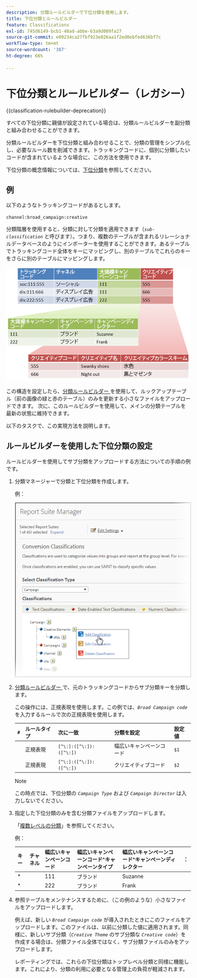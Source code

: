 ```yaml
---
description: 分類ルールビルダーで下位分類を使用します。
title: 下位分類とルールビルダー
feature: Classifications
exl-id: 745d6149-bcb1-48ad-abbe-63a9d009fa27
source-git-commit: e09234ca27fbf923e026aa1f2ed0ebfed636bf7c
workflow-type: tm+mt
source-wordcount: '387'
ht-degree: 66%

---
```


# 下位分類とルールビルダー（レガシー）

{{classification-rulebuilder-deprecation}}

すべての下位分類に親値が設定されている場合は、分類ルールビルダーを副分類と組み合わせることができます。

分類ルールビルダーを下位分類と組み合わせることで、分類の管理をシンプル化し、必要なルール数を削減できます。トラッキングコードに、個別に分類したいコードが含まれているような場合に、この方法を使用できます。

下位分類の概念情報については、[下位分類](/help/components/classifications/importer/subclassifications.md)を参照してください。

## 例

以下のようなトラッキングコードがあるとします。

`channel:broad_campaign:creative`

分類階層を使用すると、分類に対して分類を適用できます（*`sub-classification`* と呼びます）。つまり、複数のテーブルが含まれるリレーショナルデータベースのようにインポーターを使用することができます。あるテーブルでトラッキングコード全体をキーにマッピングし、別のテーブルでこれらのキーをさらに別のテーブルにマッピングします。

![](assets/sub_class_table.png)

この構造を設定したら、[&#x200B; 分類ルールビルダー &#x200B;](/help/components/classifications/crb/classification-rule-builder.md) を使用して、ルックアップテーブル（前の画像の緑と赤のテーブル）のみを更新する小さなファイルをアップロードできます。 次に、このルールビルダーを使用して、メインの分類テーブルを最新の状態に維持できます。

以下のタスクで、この実現方法を説明します。

## ルールビルダーを使用した下位分類の設定

ルールビルダーを使用してサブ分類をアップロードする方法についての手順の例です。

1. 分類マネージャーで分類と下位分類を作成します。

   例：

   ![ステップ情報](/help/admin/tools/assets/sub_class_create.png)

1. [&#x200B; 分類ルールビルダー &#x200B;](/help/components/classifications/crb/classification-rule-builder.md) で、元のトラッキングコードからサブ分類キーを分類します。

   この操作には、正規表現を使用します。この例では、*`Broad Campaign code`* を入力するルールで次の正規表現を使用します。

   | `#` | ルールタイプ | 次に一致 | 分類を設定 | 設定値 |
   |---|---|---|---|---|
   |   | 正規表現 | `[^\:]:([^\:]):([^\:])` | 幅広いキャンペーンコード | `$1` |
   |   | 正規表現 | `[^\:]:([^\:]):([^\:])` | クリエイティブコード | `$2` |

   >[!NOTE]
   >
   >この時点では、下位分類の *`Campaign Type`* および *`Campaign Director`* は入力しないでください。

1. 指定した下位分類のみを含む分類ファイルをアップロードします。

   「[複数レベルの分類](/help/components/classifications/importer/subclassifications.md)」を参照してください。

   例：

   | キー | チャネル | 幅広いキャンペーンコード | 幅広いキャンペーンコード&Hat;キャンペーンタイプ | 幅広いキャンペーンコード&Hat;キャンペーンディレクター | ： |
   |---|---|---|---|---|---|
   | &#42; |  | 111 | ブランド | Suzanne |  |
   | &#42; |  | 222 | ブランド | Frank |  |

1. 参照テーブルをメンテナンスするために、（この例のような）小さなファイルをアップロードします。

   例えば、新しい *`Broad Campaign code`* が導入されたときにこのファイルをアップロードします。このファイルは、以前に分類した値に適用されます。同様に、新しいサブ分類（*`Creative Theme`* のサブ分類な *`Creative code`*）を作成する場合は、分類ファイル全体ではなく、サブ分類ファイルのみをアップロードします。

   レポーティングでは、これらの下位分類はトップレベル分類と同様に機能します。これにより、分類の利用に必要となる管理上の負荷が軽減されます。
